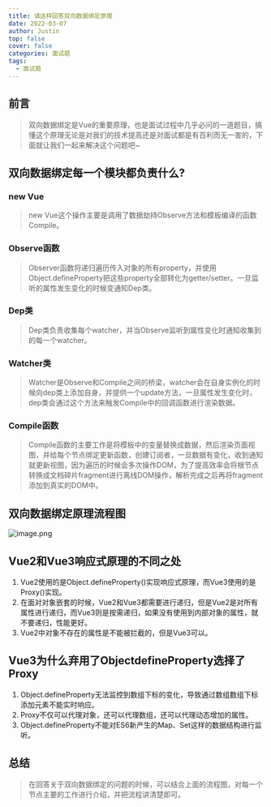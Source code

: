 ```yaml
---
title: 请这样回答双向数据绑定原理
date: 2022-03-07
author: Justin
top: false
cover: false
categories: 面试题
tags:
  - 面试题
---
```


## 前言
> 双向数据绑定是Vue的重要原理，也是面试过程中几乎必问的一道题目，搞懂这个原理无论是对我们的技术提高还是对面试都是有百利而无一害的，下面就让我们一起来解决这个问题吧~

## 双向数据绑定每一个模块都负责什么?

### new Vue
> new Vue这个操作主要是调用了数据劫持Observe方法和模板编译的函数Compile。

### Observe函数
> Observer函数将递归遍历传入对象的所有property，并使用Object.defineProperty把这些property全部转化为getter/setter。一旦监听的属性发生变化的时候变通知Dep类。

### Dep类
> Dep类负责收集每个watcher，并当Observe监听到属性变化时通知收集到的每一个watcher。

### Watcher类
> Watcher是Observe和Compile之间的桥梁，watcher会在自身实例化的时候向dep类上添加自身，并提供一个update方法，一旦属性发生变化时，dep类会通过这个方法来触发Compile中的回调函数进行渲染数据。

### Compile函数
> Compile函数的主要工作是将模板中的变量替换成数据，然后渲染页面视图，并给每个节点绑定更新函数，创建订阅者，一旦数据有变化，收到通知就更新视图，因为遍历的时候会多次操作DOM，为了提高效率会将根节点转换成文档碎片fragment进行离线DOM操作，解析完成之后再将fragment添加到真实的DOM中。

## 双向数据绑定原理流程图

![image.png](https://img-blog.csdnimg.cn/img_convert/cb469a015904fa75a751daa1767d3467.png)

## Vue2和Vue3响应式原理的不同之处
1. Vue2使用的是Object.defineProperty()实现响应式原理，而Vue3使用的是Proxy()实现。
2. 在面对对象嵌套的时候，Vue2和Vue3都需要进行递归，但是Vue2是对所有属性进行递归，而Vue3则是按需递归，如果没有使用到内部对象的属性，就不要递归，性能更好。
3. Vue2中对象不存在的属性是不能被拦截的，但是Vue3可以。

## Vue3为什么弃用了ObjectdefineProperty选择了Proxy
1. Object.defineProperty无法监控到数组下标的变化，导致通过数组数组下标添加元素不能实时响应。
2. Proxy不仅可以代理对象，还可以代理数组，还可以代理动态增加的属性。
3. Object.defineProperty不能对ES6新产生的Map、Set这样的数据结构进行监听。

## 总结
> 在回答关于双向数据绑定的问题的时候，可以结合上面的流程图，对每一个节点主要的工作进行介绍，并把流程讲清楚即可。
